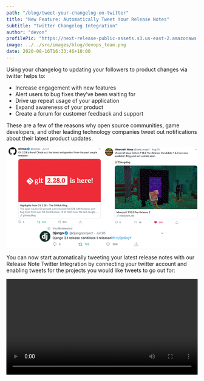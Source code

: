 ```yaml
---
path: "/blog/tweet-your-changelog-on-twitter"
title: "New Feature: Automatically Tweet Your Release Notes"
subtitle: "Twitter Changelog Integration"
author: "devon"
profilePic: "https://next-release-public-assets.s3.us-east-2.amazonaws.com/devon_profile_pic.png"
image: ../../src/images/blog/devops_team.png
date: 2020-08-16T16:33:46+10:00
---
```


Using your changelog to updating your followers to product changes via twitter
helps to:

-   Increase engagement with new features
-   Alert users to bug fixes they’ve been waiting for
-   Drive up repeat usage of your application
-   Expand awareness of your product
-   Create a forum for customer feedback and support

These are a few of the reasons why open source communities, game developers,
and other leading technology companies tweet out notifications about their
latest product updates.

![Twitter Changelog Examples](../../src/images/blog/twitter_integration/twitter_changelog_examples.png)

You can now start automatically tweeting your latest release notes
with our Release Note Twitter Integration by connecting your twitter
account and enabling tweets for the projects you would like tweets to
go out for:

<video style="width: 100%;" controls>
<source src="https://next-release-public-assets.s3.us-east-2.amazonaws.com/twitter_integration.mp4" type="video/mp4">
  <source src="https://next-release-public-assets.s3.us-east-2.amazonaws.com/twitter_integration.webm" type="video/webm">
  Your browser does not support the video tag.
</video>
